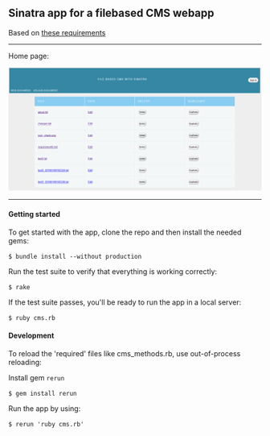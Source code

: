 ## Sinatra app for a filebased CMS webapp

Based on [these requirements](requirements.md)

***
Home page:

![homepage](/public/images/cms.png)

***


#### Getting started

To get started with the app, clone the repo and then install the needed gems:

```
$ bundle install --without production
```
Run the test suite to verify that everything is working correctly:

```
$ rake
```

If the test suite passes, you'll be ready to run the app in a local server:

```
$ ruby cms.rb
```

#### Development

To reload the 'required' files like cms_methods.rb, use out-of-process
reloading:

Install gem `rerun`
```
$ gem install rerun
```
Run the app by using:
```
$ rerun 'ruby cms.rb'
```

